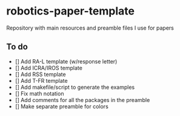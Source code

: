 # robotics-paper-template
Repository with main resources and preamble files I use for papers


## To do

- [] Add RA-L template (w/response letter)
- [] Add ICRA/IROS template
- [] Add RSS template
- [] Add T-FR template
- [] Add makefile/script to generate the examples
- [] Fix math notation
- [] Add comments for all the packages in the preamble
- [] Make separate preamble for colors
